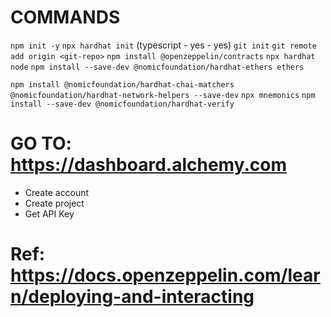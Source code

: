 # COMMANDS
```npm init -y```
```npx hardhat init``` (typescript - yes - yes)
```git init```
```git remote add origin <git-repo>```
```npm install @openzeppelin/contracts```
```npx hardhat node```
```npm install --save-dev @nomicfoundation/hardhat-ethers ethers```
<!-- ```npm install --save-dev @openzeppelin/test-helpers``` -->
```npm install @nomicfoundation/hardhat-chai-matchers @nomicfoundation/hardhat-network-helpers --save-dev```
```npx mnemonics```
```npm install --save-dev @nomicfoundation/hardhat-verify```

# GO TO: https://dashboard.alchemy.com
- Create account
- Create project
- Get API Key

# Ref: https://docs.openzeppelin.com/learn/deploying-and-interacting
